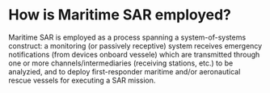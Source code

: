 # How is Maritime SAR employed?

Maritime SAR is employed as a process spanning a system-of-systems construct: a monitoring (or passively receptive) system receives emergency notifications (from devices onboard vessele) which are transmitted through one or more channels/intermediaries (receiving stations, etc.) to be analyzied, and to deploy first-responder maritime and/or aeronautical rescue vessels for executing a SAR mission.  
